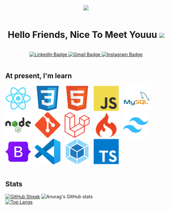 
<div id="header" align="center">
  <img src="https://usagif.com/wp-content/uploads/2022/hqgif/chenso-man-70-makima-looks-at-you-acegif.gif" width="400"/>
</div>

<br/>

<h1 align="center">
  	Hello Friends, Nice To Meet Youuu
  <img src="https://media.giphy.com/media/UoRmF2TvMnX1caiUvx/giphy.gif" width="50"/>
</h1>

<br/>

<div id="badges" align="center">
  <a href="https://www.linkedin.com/in/nazlahevin">
    <img src="https://img.shields.io/badge/LinkedIn-blue?style=for-the-badge&logo=linkedin&logoColor=white" alt="LinkedIn Badge"/>
  </a>
  <a href="mailto:nazlahevinbusiness@gmail.com?subject=Interest&body=Hello, I'm interested in working with you">
    <img src="https://img.shields.io/badge/Gmail-red?style=for-the-badge&logo=gmail&logoColor=white" alt="Gmail Badge"/>
  </a>
  <a href="https://www.instagram.com/master.website_">
    <img src="https://img.shields.io/badge/Instagram-pink?style=for-the-badge&logo=instagram&logoColor=black" alt="Instagram Badge"/>
  </a>
</div>

<br/>
<h2 align="left">At present, I'm learn</h3>
<div>  
  <img src="https://github.com/devicons/devicon/blob/master/icons/react/react-original.svg" title="React" alt="React" width="80" height="80"/>&nbsp;&nbsp;  
  <img src="https://github.com/devicons/devicon/blob/master/icons/css3/css3-original.svg"  title="CSS3" alt="CSS" width="80" height="80"/>&nbsp;&nbsp;  
  <img src="https://github.com/devicons/devicon/blob/master/icons/html5/html5-original.svg" title="HTML5" alt="HTML" width="80" height="80"/>&nbsp;&nbsp;  
  <img src="https://github.com/devicons/devicon/blob/master/icons/javascript/javascript-original.svg" title="JavaScript" alt="JavaScript" width="80" height="80"/>&nbsp; &nbsp;     
  <img src="https://github.com/devicons/devicon/blob/master/icons/mysql/mysql-original-wordmark.svg" title="MySQL"  alt="MySQL" width="80" height="80"/>&nbsp;&nbsp;  
  <img src="https://github.com/devicons/devicon/blob/master/icons/nodejs/nodejs-original-wordmark.svg" title="NodeJS" alt="NodeJS" width="80" height="80"/>&nbsp;&nbsp;  
  <img src="https://github.com/devicons/devicon/blob/master/icons/git/git-plain.svg" title="Git" **alt="Git" width="80" height="80"/>&nbsp;&nbsp;    
  <img src="https://github.com/devicons/devicon/blob/master/icons/laravel/laravel-original.svg" title="Laravel" alt="Laravel" width="80" height="80"/>&nbsp;&nbsp;
  <img src="https://github.com/devicons/devicon/blob/master/icons/codeigniter/codeigniter-plain.svg" title="Codeigniter" alt="Codeigniter" width="80" height="80"/>&nbsp;&nbsp;
  <img src="https://github.com/devicons/devicon/blob/master/icons/tailwindcss/tailwindcss-original.svg" title="Tailwindcss" alt="Tailwindcss" width="80" height="80"/>&nbsp;&nbsp;
  <img src="https://github.com/devicons/devicon/blob/master/icons/bootstrap/bootstrap-original.svg" title="Bootstrap" alt="Bootstrap" width="80" height="80"/>&nbsp;&nbsp;
  <img src="https://github.com/devicons/devicon/blob/master/icons/vscode/vscode-original.svg" title="Visual Studio Code" alt="Visual Studio Code" width="80" height="80"/>&nbsp;&nbsp;
  <img src="https://github.com/devicons/devicon/blob/master/icons/webpack/webpack-original.svg" title="Webpack" alt="Webpack" width="80" height="80"/>&nbsp;&nbsp;
  <img src="https://github.com/devicons/devicon/blob/master/icons/typescript/typescript-original.svg" title="Typescript" alt="Typescript" width="80" height="80"/>&nbsp;&nbsp;
</div>

<br/>

## Stats
  [![GitHub Streak](https://streak-stats.demolab.com?user=nazladiohevin&theme=tokyonight&hide_border=true&border_radius=4.2&date_format=j%20M%5B%20Y%5D&card_width=500)](https://git.io/streak-stats)
  ![Anurag's GitHub stats](https://github-readme-stats.vercel.app/api?username=nazladiohevin&show_icons=true&theme=tokyonight&hide_border=true)  
  [![Top Langs](https://github-readme-stats.vercel.app/api/top-langs/?username=nazladiohevin&layout=compact&theme=tokyonight&hide_border=true)](https://github.com/nazladiohevin/github-readme-stats)

<!--
**nazladiohevin/nazladiohevin** is a ✨ _special_ ✨ repository because its `README.md` (this file) appears on your GitHub profile.

Here are some ideas to get you started:

- 🔭 I’m currently working on ...
- 🌱 I’m currently learning ...
- 👯 I’m looking to collaborate on ...
- 🤔 I’m looking for help with ...
- 💬 Ask me about ...
- 📫 How to reach me: ...
- 😄 Pronouns: ...
- ⚡ Fun fact: ...
-->
